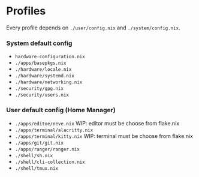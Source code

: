 # Profiles

Every profile depends on `./user/config.nix` and `./system/config.nix`.

### System default config

- `hardware-configuration.nix`
- `./apps/basepkgs.nix`
- `./hardware/locale.nix`
- `./hardware/systemd.nix`
- `./hardware/networking.nix`
- `./security/gpg.nix`
- `./security/users.nix`

### User default config (Home Manager)

- `./apps/editoe/neve.nix` WIP: editor must be choose from flake.nix
- `./apps/terminal/alacritty.nix`
- `./apps/terminal/kitty.nix` WIP: terminal must be choose from flake.nix
- `./apps/git/git.nix`
- `./apps/ranger/ranger.nix`
- `./shell/sh.nix`
- `./shell/cli-collection.nix`
- `./shell/tmux.nix`
